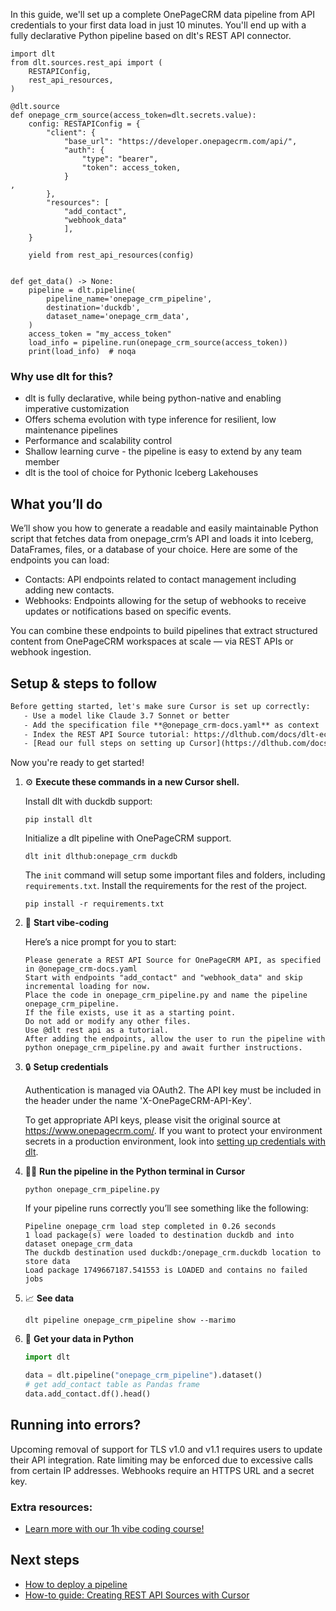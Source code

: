 In this guide, we'll set up a complete OnePageCRM data pipeline from API credentials to your first data load in just 10 minutes. You'll end up with a fully declarative Python pipeline based on dlt's REST API connector.

```python-outcome
import dlt
from dlt.sources.rest_api import (
    RESTAPIConfig,
    rest_api_resources,
)

@dlt.source
def onepage_crm_source(access_token=dlt.secrets.value):
    config: RESTAPIConfig = {
        "client": {
            "base_url": "https://developer.onepagecrm.com/api/",
            "auth": {
                "type": "bearer",
                "token": access_token,
            }
,
        },
        "resources": [
            "add_contact",
            "webhook_data"
            ],
    }

    yield from rest_api_resources(config)


def get_data() -> None:
    pipeline = dlt.pipeline(
        pipeline_name='onepage_crm_pipeline',
        destination='duckdb',
        dataset_name='onepage_crm_data', 
    )
    access_token = "my_access_token"
    load_info = pipeline.run(onepage_crm_source(access_token))
    print(load_info)  # noqa
```

### Why use dlt for this?

- dlt is fully declarative, while being python-native and enabling imperative customization
- Offers schema evolution with type inference for resilient, low maintenance pipelines
- Performance and scalability control
- Shallow learning curve - the pipeline is easy to extend by any team member
- dlt is the tool of choice for Pythonic Iceberg Lakehouses

## What you’ll do

We’ll show you how to generate a readable and easily maintainable Python script that fetches data from onepage_crm’s API and loads it into Iceberg, DataFrames, files, or a database of your choice. Here are some of the endpoints you can load:

- Contacts: API endpoints related to contact management including adding new contacts.
- Webhooks: Endpoints allowing for the setup of webhooks to receive updates or notifications based on specific events.

You can combine these endpoints to build pipelines that extract structured content from OnePageCRM workspaces at scale — via REST APIs or webhook ingestion.

## Setup & steps to follow

```default
Before getting started, let's make sure Cursor is set up correctly:
   - Use a model like Claude 3.7 Sonnet or better
   - Add the specification file **@onepage_crm-docs.yaml** as context
   - Index the REST API Source tutorial: https://dlthub.com/docs/dlt-ecosystem/verified-sources/rest_api/ and add it to context as **@dlt rest api**
   - [Read our full steps on setting up Cursor](https://dlthub.com/docs/dlt-ecosystem/llm-tooling/cursor-restapi#23-configuring-cursor-with-documentation)
```

Now you're ready to get started! 

1. ⚙️ **Execute these commands in a new Cursor shell.**
    
    Install dlt with duckdb support:
    ```shell
    pip install dlt
    ```

    Initialize a dlt pipeline with OnePageCRM support.
    ```shell
    dlt init dlthub:onepage_crm duckdb
    ```

    The `init` command will setup some important files and folders, including `requirements.txt`. Install the requirements for the rest of the project.
    ```shell
    pip install -r requirements.txt
    ```
    
2. 🤠 **Start vibe-coding**
    
    Here’s a nice prompt for you to start: 
    
    ```prompt
    Please generate a REST API Source for OnePageCRM API, as specified in @onepage_crm-docs.yaml 
    Start with endpoints "add_contact" and "webhook_data" and skip incremental loading for now. 
    Place the code in onepage_crm_pipeline.py and name the pipeline onepage_crm_pipeline. 
    If the file exists, use it as a starting point. 
    Do not add or modify any other files. 
    Use @dlt rest api as a tutorial. 
    After adding the endpoints, allow the user to run the pipeline with python onepage_crm_pipeline.py and await further instructions.
    ```

    
3. 🔒 **Setup credentials** 
    
    Authentication is managed via OAuth2. The API key must be included in the header under the name 'X-OnePageCRM-API-Key'.
    
    To get appropriate API keys, please visit the original source at https://www.onepagecrm.com/.
    If you want to protect your environment secrets in a production environment, look into [setting up credentials with dlt](https://dlthub.com/docs/walkthroughs/add_credentials).
    
4. 🏃‍♀️ **Run the pipeline in the Python terminal in Cursor**
    
    ```shell
    python onepage_crm_pipeline.py
    ```
    
    If your pipeline runs correctly you’ll see something like the following:
    
    ```shell
    Pipeline onepage_crm load step completed in 0.26 seconds
    1 load package(s) were loaded to destination duckdb and into dataset onepage_crm_data
    The duckdb destination used duckdb:/onepage_crm.duckdb location to store data
    Load package 1749667187.541553 is LOADED and contains no failed jobs
    ```
    
5. 📈 **See data**
    
    ```shell
    dlt pipeline onepage_crm_pipeline show --marimo
    ```
    
6. 🐍 **Get your data in Python**
    
    ```python
    import dlt

   data = dlt.pipeline("onepage_crm_pipeline").dataset()
   # get add_contact table as Pandas frame
   data.add_contact.df().head()
    ```

## Running into errors?

Upcoming removal of support for TLS v1.0 and v1.1 requires users to update their API integration. Rate limiting may be enforced due to excessive calls from certain IP addresses. Webhooks require an HTTPS URL and a secret key.

### Extra resources:

- [Learn more with our 1h vibe coding course!](https://www.youtube.com/watch?v=GGid70rnJuM)

## Next steps

- [How to deploy a pipeline](https://dlthub.com/docs/walkthroughs/deploy-a-pipeline)
- [How-to guide: Creating REST API Sources with Cursor](https://dlthub.com/docs/dlt-ecosystem/llm-tooling/cursor-restapi)